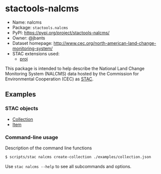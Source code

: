 # stactools-nalcms

- Name: nalcms
- Package: `stactools.nalcms`
- PyPI: https://pypi.org/project/stactools-nalcms/
- Owner: @jbants
- Dataset homepage: http://www.cec.org/north-american-land-change-monitoring-system/
- STAC extensions used:
  - [proj](https://github.com/stac-extensions/projection/)

This package is intended to help describe the National Land Change Monitoring System (NALCMS) data hosted by the Commission for Environmental Cooperation (CEC) as [STAC](https://github.com/stac-spec).

## Examples

### STAC objects

- [Collection](examples/collection.json)
- [Item](examples/item/item.json)

### Command-line usage

Description of the command line functions

```bash
$ scripts/stac nalcms create-collection ./examples/collection.json
```

Use `stac nalcms --help` to see all subcommands and options.

